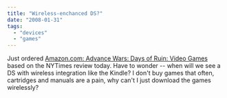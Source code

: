 ```yaml
---
title: "Wireless-enchanced DS?"
date: "2008-01-31"
tags: 
  - "devices"
  - "games"
---
```


Just ordered [Amazon.com: Advance Wars: Days of Ruin: Video Games](http://www.amazon.com/Advance-Wars-Days-of-Ruin/dp/B000XJNTMY/ref=pd_bbs_sr_1?ie=UTF8&s=videogames&qid=1201809886&sr=8-1 "Amazon.com: Advance Wars: Days of Ruin: Video Games") based on the NYTimes review today. Have to wonder -- when will we see a DS with wireless integration like the Kindle? I don't buy games that often, cartridges and manuals are a pain, why can't I just download the games wirelessly?
